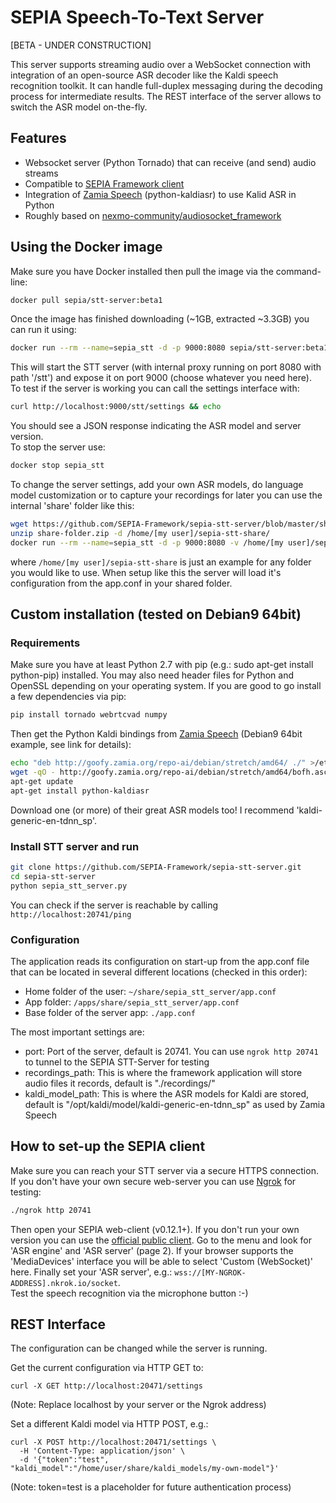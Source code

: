 # SEPIA Speech-To-Text Server
  
[BETA - UNDER CONSTRUCTION]  
  
This server supports streaming audio over a WebSocket connection with integration of an open-source ASR decoder like the Kaldi speech recognition toolkit. It can handle full-duplex messaging during the decoding process for intermediate results. The REST interface of the server allows to switch the ASR model on-the-fly.

## Features
* Websocket server (Python Tornado) that can receive (and send) audio streams
* Compatible to [SEPIA Framework client](https://github.com/SEPIA-Framework/sepia-html-client-app)
* Integration of [Zamia Speech](https://github.com/gooofy/zamia-speech) (python-kaldiasr) to use Kalid ASR in Python
* Roughly based on [nexmo-community/audiosocket_framework](https://github.com/nexmo-community/audiosocket_framework)

## Using the Docker image

Make sure you have Docker installed then pull the image via the command-line:  
```bash
docker pull sepia/stt-server:beta1 
```
Once the image has finished downloading (~1GB, extracted ~3.3GB) you can run it using:  
```bash
docker run --rm --name=sepia_stt -d -p 9000:8080 sepia/stt-server:beta1
```
This will start the STT server (with internal proxy running on port 8080 with path '/stt') and expose it on port 9000 (choose whatever you need here).  
To test if the server is working you can call the settings interface with:  
```bash
curl http://localhost:9000/stt/settings && echo
```
You should see a JSON response indicating the ASR model and server version.  
To stop the server use:  
```bash
docker stop sepia_stt
```
To change the server settings, add your own ASR models, do language model customization or to capture your recordings for later you can use the internal 'share' folder like this:  
```bash
wget https://github.com/SEPIA-Framework/sepia-stt-server/blob/master/share-folder.zip
unzip share-folder.zip -d /home/[my user]/sepia-stt-share/
docker run --rm --name=sepia_stt -d -p 9000:8080 -v /home/[my user]/sepia-stt-share:/apps/share sepia/stt-server:beta1
```
where `/home/[my user]/sepia-stt-share` is just an example for any folder you would like to use. When setup like this the server will load it's configuration from the app.conf in your shared folder.

## Custom installation (tested on Debian9 64bit)

### Requirements
Make sure you have at least Python 2.7 with pip (e.g.: sudo apt-get install python-pip) installed. You may also need header files for Python and OpenSSL depending on your operating system.
If you are good to go install a few dependencies via pip:  
```bash
pip install tornado webrtcvad numpy
```
Then get the Python Kaldi bindings from [Zamia Speech](https://github.com/gooofy/zamia-speech) (Debian9 64bit example, see link for details):  
```bash
echo "deb http://goofy.zamia.org/repo-ai/debian/stretch/amd64/ ./" >/etc/apt/sources.list.d/zamia-ai.list
wget -qO - http://goofy.zamia.org/repo-ai/debian/stretch/amd64/bofh.asc | sudo apt-key add -
apt-get update
apt-get install python-kaldiasr
```
Download one (or more) of their great ASR models too! I recommend 'kaldi-generic-en-tdnn_sp'.

### Install STT server and run
```bash
git clone https://github.com/SEPIA-Framework/sepia-stt-server.git
cd sepia-stt-server
python sepia_stt_server.py
```
You can check if the server is reachable by calling `http://localhost:20741/ping`

### Configuration
The application reads its configuration on start-up from the app.conf file that can be located in several different locations (checked in this order):  
* Home folder of the user: `~/share/sepia_stt_server/app.conf`  
* App folder: `/apps/share/sepia_stt_server/app.conf`  
* Base folder of the server app: `./app.conf`  
  
The most important settings are:  
* port: Port of the server, default is 20741. You can use `ngrok http 20741` to tunnel to the SEPIA STT-Server for testing  
* recordings_path: This is where the framework application will store audio files it records, default is "./recordings/"  
* kaldi_model_path: This is where the ASR models for Kaldi are stored, default is "/opt/kaldi/model/kaldi-generic-en-tdnn_sp" as used by Zamia Speech  

## How to set-up the SEPIA client
Make sure you can reach your STT server via a secure HTTPS connection. If you don't have your own secure web-server you can use [Ngrok](https://ngrok.com/docs) for testing:  
```bash
./ngrok http 20741
```
Then open your SEPIA web-client (v0.12.1+). If you don't run your own version you can use the [official public client](https://sepia-framework.github.io/app/index.html).
Go to the menu and look for 'ASR engine' and 'ASR server' (page 2). If your browser supports the 'MediaDevices' interface you will be able to select 'Custom (WebSocket)' here.
Finally set your 'ASR server', e.g.: `wss://[MY-NGROK-ADDRESS].nkrok.io/socket`.  
Test the speech recognition via the microphone button :-)

## REST Interface
The configuration can be changed while the server is running.  
  
Get the current configuration via HTTP GET to:  
```
curl -X GET http://localhost:20471/settings
```
(Note: Replace localhost by your server or the Ngrok address)  
  
Set a different Kaldi model via HTTP POST, e.g.:  
```
curl -X POST http://localhost:20471/settings \
  -H 'Content-Type: application/json' \
  -d '{"token":"test", "kaldi_model":"/home/user/share/kaldi_models/my-own-model"}'
```
(Note: token=test is a placeholder for future authentication process)  

